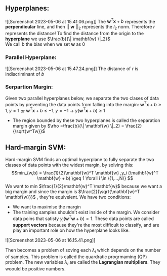 ## Hyperplanes:
![[Screenshot 2023-05-06 at 15.41.06.png]]
 The $\mathbf{w}^T \mathbf{x} +b$ represents the **perpendicular** line, and then || $\mathbf{w}$ ||$_2$  represents the $l_2$ norm. Therefore $r$ represents the distance!
To find the distance from the origin to the **hyperplane** we use $\frac{b}{\| \mathbf{w} \|_2}$  
We call $b$ the bias when we set $\mathbf{w}$ as $0$

### Parallel Hyperplane:
![[Screenshot 2023-05-06 at 15.47.24.png]]
The distance of $r$ is indiscriminant of $b$ 

### Serpartion Margin:
Given two parallel hyperplanes below, we separate the two clases of data points by preventing the data points from falling into the margin:
$\mathbf{w}^T\mathbf{x}+b \geq 1, y = 1$  or $\mathbf{w}^T\mathbf{x}+b \leq -1, y = -1$  $\longrightarrow$ $y(\mathbf{w}^T\mathbf{x} +b) \geq 1$
- The region bounded by these two hyperplanes is called the separation margin given by $\rho =\frac{b}{\| \mathbf{w} \|_2} = \frac{2}{\sqrt{w^Tw}}$   

## Hard-margin SVM:
Hard-margin SVM finds an optimal hyperplane to fully separate the two classes of data points with the widest margin, by solving this:
$$min_{w,b}  = \frac{1}{2}\mathbf{w}^T \mathbf{w}  ,y_i (\mathbf{w}^T \mathbf{w} + b) \geq 1 \forall i \in \{1,...,N\} $$   We want to min $\frac{1}{2}\mathbf{w}^T \mathbf{w}$ because we want a big margin and since the margin is $\frac{2}{\sqrt{\mathbf{w}^T \mathbf{w}}}$ , they're equivelent. 
We have two conditions:
- We want to maximise the margin
- The training samples shouldn't exist inside of the margin.
We consider data poins that satisty $y_i (\mathbf{w}^T \mathbf{w} + b)  = 1$. These data points are called **support vectors** because they're the most difficult to classify, and are play an important role on how the hyperplane looks like.

![[Screenshot 2023-05-06 at 16.15.41.png]]

Then becomes a problem of soving each $\lambda _i$  which depends on the number of samples. This problem is called the quardratic progrmaming (QP) problem. The new variables $\lambda _i$ are called the **Lagrangian multipliers**. They woould be positive numbers. 




